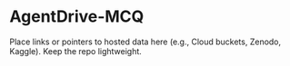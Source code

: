 # AgentDrive-MCQ

Place links or pointers to hosted data here (e.g., Cloud buckets, Zenodo, Kaggle). Keep the repo lightweight.
